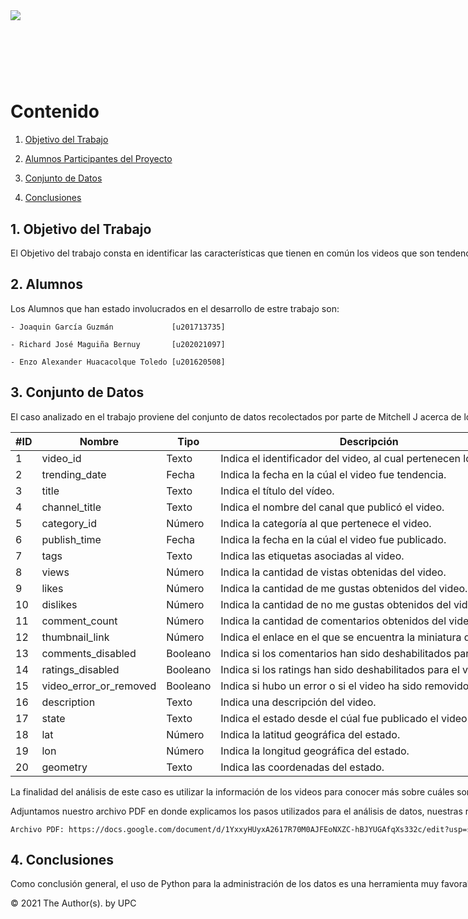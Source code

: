<div style="width: 1000%; clear: both;">
<div style="float: left; width: 50%;">
<img src="https://trabajando.pe/wp-content/uploads/2021/06/UPC.png", align="left">
</div>
<div style="float: right; width: 50%;">
<p style="margin: 0; padding-top: 22px; text-align:right;">Creación de Conocimiento a partir de los datos en Python</p>
<p style="margin: 0; text-align:right;">Curso:<b> Administración de Datos</b></p>
<p style="margin: 0; text-align:right;">Profesora: <b>Patricia Reyes Silva</b></p>
</div>
<div style="width:100%;">&nbsp;</div>
<center><h1>TA1</h1></center>

# Contenido

1. [Objetivo del Trabajo](#data1)

2. [Alumnos Participantes del Proyecto](#data2)

3. [Conjunto de Datos](#data3)
    
4. [Conclusiones](#data4)
  


## 1. Objetivo del Trabajo <a name="data1"></a>
    
El Objetivo del trabajo consta en identificar las características que tienen en común los videos que son tendencia en la plataforma “Youtube” a través de un análisis de datos. Esto permitirá responder a diversas incógnitas e identificar la posibilidad de predicción de "Vistas", "Me Gusta" y "No Me Gusta".

## 2. Alumnos <a name="data2"></a>
    
   Los Alumnos que han estado involucrados en el desarrollo de estre trabajo son:
    
    - Joaquin García Guzmán             [u201713735]
    
    - Richard José Maguiña Bernuy       [u202021097]
    
    - Enzo Alexander Huacacolque Toledo [u201620508]
    

## 3. Conjunto de Datos <a name="data3"></a>

El caso analizado en el trabajo proviene del conjunto de datos recolectados por parte de Mitchell J acerca de los videos más populares de la plataforma de Youtube.  Los videos que se han seleccionado para este caso son del país de Alemania, desde el 2017 hasta el 2018. Este conjunto de datos se encuentra publicado en la plataforma “Kaggle” con el nombre del dataset como “Trending YouTube Video Statistics” el cual esta conformado por 20 variables.
    
<table>
<thead><tr><th scope=col>#ID</th><th scope=col>Nombre</th><th scope=col>Tipo</th><th scope=col>Descripción</th></tr></thead>
<tbody>
	<tr><td>1                                                  </td><td>video_id                                                  </td><td>Texto                                                 </td><td>Indica el identificador del video, al cual pertenecen los datos.                           </td></tr>
	<tr><td>2                                                  </td><td>trending_date                                                 </td><td>Fecha                                                 </td><td>Indica la fecha en la cúal el video fue tendencia.</td></tr>
	<tr><td>3                                                  </td><td>title                                                  </td><td>Texto                                                  </td>                             <td>Indica el título del vídeo.                                               </td></tr>
	<tr><td>4                                                  </td><td>channel_title                                                 </td><td>Texto                                                 </td><td>Indica el nombre del canal que publicó el video.       </td></tr>
	<tr><td>5                                                  </td><td>category_id                                                </td><td>Número                                                 </td><td>Indica la categoría al que pertenece el video.                         </td></tr>
	<tr><td>6                                                  </td><td>publish_time                                                 </td><td>Fecha                                                 </td><td>Indica la fecha en la cúal el video fue publicado.                                   </td></tr>
    <tr><td>7                                                  </td><td>tags                                                 </td><td>Texto                                                 </td><td>Indica las etiquetas asociadas al video.                                   </td></tr>
    <tr><td>8                                                  </td><td>views                                                 </td><td>Número                                                 </td><td>Indica la cantidad de vistas obtenidas del video.                                   </td></tr>
    <tr><td>9                                                  </td><td>likes                                                </td><td>Número                                                </td><td>Indica la cantidad de me gustas obtenidos del video.                                   </td></tr>
    <tr><td>10                                                  </td><td>dislikes                                                 </td><td>Número                                                </td><td>Indica la cantidad de no me gustas obtenidos del video.                                   </td></tr>
    <tr><td>11                                                  </td><td>comment_count                                                 </td><td>Número                                                 </td><td>Indica la cantidad de comentarios obtenidos del video.                                   </td></tr>
    <tr><td>12                                                  </td><td>thumbnail_link                                                </td><td>Número                                                 </td><td>Indica el enlace en el que se encuentra la miniatura del video.                                   </td></tr>
    <tr><td>13                                                  </td><td>comments_disabled                                                </td><td>Booleano                                                </td><td>Indica si los comentarios han sido deshabilitados para el video.                                   </td></tr>
    <tr><td>14                                                  </td><td>ratings_disabled                                                </td><td>Booleano                                                </td><td>Indica si los ratings han sido deshabilitados para el video.                                   </td></tr>
    <tr><td>15                                                  </td><td>video_error_or_removed                                                </td><td>Booleano                                                 </td><td>Indica si hubo un error o si el video ha sido removido.                                  </td></tr>
    <tr><td>16                                                  </td><td>description                                                 </td><td>Texto                                                </td><td>Indica una descripción del video.                                  </td></tr>
    <tr><td>17                                                  </td><td>state                                                 </td><td>Texto                                                 </td><td>Indica el estado desde el cúal fue publicado el video.                                   </td></tr>
    <tr><td>18                                                  </td><td>lat                                                 </td><td>Número                                                </td><td>Indica la latitud geográfica del estado.                                   </td></tr>
    <tr><td>19                                                  </td><td>lon                                                </td><td>Número                                                 </td><td>Indica la longitud geográfica del estado.                                  </td></tr>
    <tr><td>20                                                  </td><td>geometry                                                </td><td>Texto                                                </td><td>Indica las coordenadas del estado.                                  </td></tr>
</tbody>
</table>

La finalidad del análisis de este caso es utilizar la información de los videos para conocer más sobre cuáles son los de mayor tendencia y así identificar qué características son las que están presentes mayormente en estos tipos de videos. Y, mediante el uso de estos datos brindados, hemos podido desarrollar un análisis exploratorio de datos para responder las incógnitas dadas.   
	
Adjuntamos nuestro archivo PDF en donde explicamos los pasos utilizados para el análisis de datos, nuestras respuestas ante las preguntas hechas y nuestras conclusiones preliminares del proyecto:
	
    Archivo PDF: https://docs.google.com/document/d/1YxxyHUyxA2617R70M0AJFEoNXZC-hBJYUGAfqXs332c/edit?usp=sharing (Convertir a PDF)
    

## 4. Conclusiones <a name="data4"></a>
    
Como conclusión general, el uso de Python para la administración de los datos es una herramienta muy favorable ya que te da muchas opciones para la gestión de grandes cantidades de datos. Asimismo, su manejo, procesamiento y análisis gráfico nos han podido ayudar en el desarrollo y demostración de nuestras conclusiones a las incógnitas del trabajo.
  
© 2021 The Author(s). by UPC
